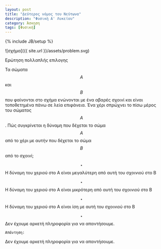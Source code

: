 ```yaml
---
layout: post
title: "Δεύτερος νόμος του Νεύτωνα"
description: "Φυσική Α' Λυκείου"
category: Άσκηση
tags: [Φυσική]
---
```

{% include JB/setup %}

![σχήμα]({{ site.url }}/assets/problem.svg) 


Ερώτηση πολλαπλής επιλογης

 Τα σώματα $$Α$$ και $$Β$$ που φαίνονται στο σχήμα ενώνονται με ένα αβαρές σχοινί και είναι τοποθετημένα πάνω σε λεία επιφάνεια. Ένα χέρι σπρώχνει το πίσω μέρος του σώματος $$Α$$. Πώς συγκρίνεται η δύναμη που δέχεται το σώμα $$Α$$ από το χέρι με αυτήν που δέχεται το σώμα $$Β$$ από το σχοινί;

 $$ \star $$ Η δύναμη του χεριού στο Α είναι μεγαλύτερη από αυτή του σχοινιού στο Β


 $$ \star $$ Η δύναμη του χεριού στο Α είναι μικρότερη από αυτή του σχοινιού στο Β


 $$ \star $$ Η δύναμη του χεριού στο Α είναι ίση με αυτή του σχοινιού στο Β


 $$ \star $$ Δεν έχουμε αρκετή πληροφορία για να απαντήσουμε.


`Απάντηση:`

Δεν έχουμε αρκετή πληροφορία για να απαντήσουμε.
